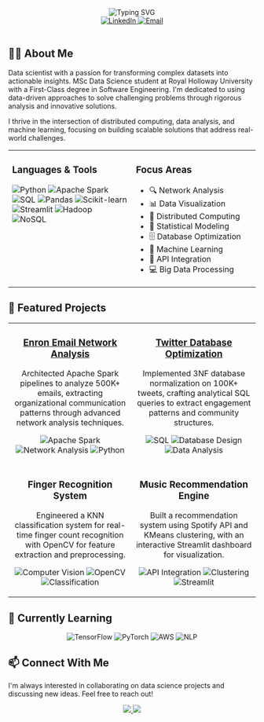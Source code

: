 <div align="center">
  <img src="https://readme-typing-svg.demolab.com?font=Fira+Code&size=30&duration=3000&pause=1000&color=2E97CB&center=true&vCenter=true&width=435&lines=Marouane+Omansour;Data+Scientist;Problem+Solver" alt="Typing SVG" />
</div>

<div align="center">
  <a href="https://www.linkedin.com/in/marouane-omansour">
    <img src="https://img.shields.io/badge/LinkedIn-0077B5?style=for-the-badge&logo=linkedin&logoColor=white" alt="LinkedIn" />
  </a>
  <a href="mailto:marwanomansour04@gmail.com">
    <img src="https://img.shields.io/badge/Email-D14836?style=for-the-badge&logo=gmail&logoColor=white" alt="Email" />
  </a>
</div>

<br />

## 👨‍💻 About Me

Data scientist with a passion for transforming complex datasets into actionable insights. MSc Data Science student at Royal Holloway University with a First-Class degree in Software Engineering. I'm dedicated to using data-driven approaches to solve challenging problems through rigorous analysis and innovative solutions.

I thrive in the intersection of distributed computing, data analysis, and machine learning, focusing on building scalable solutions that address real-world challenges.

<table>
  <tr>
    <td valign="top" width="50%">
      <h3>Languages & Tools</h3>
      <img src="https://img.shields.io/badge/Python-3776AB?style=for-the-badge&logo=python&logoColor=white" alt="Python" />
      <img src="https://img.shields.io/badge/Apache_Spark-E25A1C?style=for-the-badge&logo=apache-spark&logoColor=white" alt="Apache Spark" />
      <img src="https://img.shields.io/badge/SQL-4479A1?style=for-the-badge&logo=postgresql&logoColor=white" alt="SQL" />
      <img src="https://img.shields.io/badge/pandas-150458?style=for-the-badge&logo=pandas&logoColor=white" alt="Pandas" />
      <img src="https://img.shields.io/badge/scikit--learn-F7931E?style=for-the-badge&logo=scikit-learn&logoColor=white" alt="Scikit-learn" />
      <img src="https://img.shields.io/badge/Streamlit-FF4B4B?style=for-the-badge&logo=streamlit&logoColor=white" alt="Streamlit" />
      <img src="https://img.shields.io/badge/Hadoop-66CCFF?style=for-the-badge&logo=apache-hadoop&logoColor=black" alt="Hadoop" />
      <img src="https://img.shields.io/badge/NoSQL-4DB33D?style=for-the-badge&logo=mongodb&logoColor=white" alt="NoSQL" />
    </td>
    <td valign="top" width="50%">
      <h3>Focus Areas</h3>
      <ul>
        <li>🔍 Network Analysis</li>
        <li>📊 Data Visualization</li>
        <li>🔄 Distributed Computing</li>
        <li>🧮 Statistical Modeling</li>
        <li>🗄️ Database Optimization</li>
        <li>🤖 Machine Learning</li>
        <li>🔌 API Integration</li>
        <li>💻 Big Data Processing</li>
      </ul>
    </td>
  </tr>
</table>

## 📘 Featured Projects

<table>
  <tr>
    <td align="center" width="50%">
      <h3><a href="https://github.com/AppaYiipYiip/Enron-Email-Network-Analysis">Enron Email Network Analysis</a></h3>
      <p>Architected Apache Spark pipelines to analyze 500K+ emails, extracting organizational communication patterns through advanced network analysis techniques.</p>
      <p>
        <img src="https://img.shields.io/badge/Apache%20Spark-orange" alt="Apache Spark"/>
        <img src="https://img.shields.io/badge/Network%20Analysis-blue" alt="Network Analysis"/>
        <img src="https://img.shields.io/badge/Python-yellow" alt="Python"/>
      </p>
    </td>
    <td align="center" width="50%">
      <h3><a href="https://github.com/AppaYiipYiip/Twitter-SQL-Analysis">Twitter Database Optimization</a></h3>
      <p>Implemented 3NF database normalization on 100K+ tweets, crafting analytical SQL queries to extract engagement patterns and community structures.</p>
      <p>
        <img src="https://img.shields.io/badge/SQL-blue" alt="SQL"/>
        <img src="https://img.shields.io/badge/Database%20Design-green" alt="Database Design"/>
        <img src="https://img.shields.io/badge/Data%20Analysis-red" alt="Data Analysis"/>
      </p>
    </td>
  </tr>
  <tr>
    <td align="center">
      <h3>Finger Recognition System</h3>
      <p>Engineered a KNN classification system for real-time finger count recognition with OpenCV for feature extraction and preprocessing.</p>
      <p>
        <img src="https://img.shields.io/badge/Computer%20Vision-purple" alt="Computer Vision"/>
        <img src="https://img.shields.io/badge/OpenCV-red" alt="OpenCV"/>
        <img src="https://img.shields.io/badge/Classification-blue" alt="Classification"/>
      </p>
    </td>
    <td align="center">
      <h3>Music Recommendation Engine</h3>
      <p>Built a recommendation system using Spotify API and KMeans clustering, with an interactive Streamlit dashboard for visualization.</p>
      <p>
        <img src="https://img.shields.io/badge/API%20Integration-blue" alt="API Integration"/>
        <img src="https://img.shields.io/badge/Clustering-orange" alt="Clustering"/>
        <img src="https://img.shields.io/badge/Streamlit-red" alt="Streamlit"/>
      </p>
    </td>
  </tr>
</table>

## 🌱 Currently Learning

<div align="center">
  <img src="https://img.shields.io/badge/TensorFlow-FF6F00?style=for-the-badge&logo=tensorflow&logoColor=white" alt="TensorFlow" />
  <img src="https://img.shields.io/badge/PyTorch-EE4C2C?style=for-the-badge&logo=pytorch&logoColor=white" alt="PyTorch" />
  <img src="https://img.shields.io/badge/AWS-232F3E?style=for-the-badge&logo=amazon-aws&logoColor=white" alt="AWS" />
  <img src="https://img.shields.io/badge/NLP-8A2BE2?style=for-the-badge&logo=natural-language-processing&logoColor=white" alt="NLP" />
</div>

## 📫 Connect With Me

I'm always interested in collaborating on data science projects and discussing new ideas. Feel free to reach out!

<div align="center">
  <a href="https://www.linkedin.com/in/marouane-omansour">
    <img src="https://img.shields.io/badge/LinkedIn-Connect-blue?style=flat-square&logo=linkedin" />
  </a>
  <a href="mailto:marwanomansour04@gmail.com">
    <img src="https://img.shields.io/badge/Email-Contact-red?style=flat-square&logo=gmail" />
  </a>
</div>

